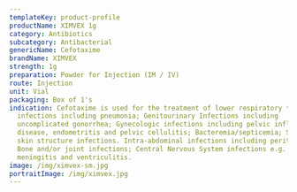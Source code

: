 ```yaml
---
templateKey: product-profile
productName: XIMVEX 1g
category: Antibiotics
subcategory: Antibacterial
genericName: Cefotaxime
brandName: XIMVEX
strength: 1g
preparation: Powder for Injection (IM / IV)
route: Injection
unit: Vial
packaging: Box of 1's
indication: Cefotaxime is used for the treatment of lower respiratory tract
  infections including pneumonia; Genitourinary Infections including
  uncomplicated gonorrhea; Gynecologic infections including pelvic inflammatory
  disease, endometritis and pelvic cellulitis; Bacteremia/septicemia; Skin and
  skin structure infections. Intra-abdominal infections including peritonitis;
  Bone and/or joint infections; Central Nervous System infections e.g.
  meningitis and ventriculitis.
image: /img/ximvex-sm.jpg
portraitImage: /img/ximvex.jpg
---
```

